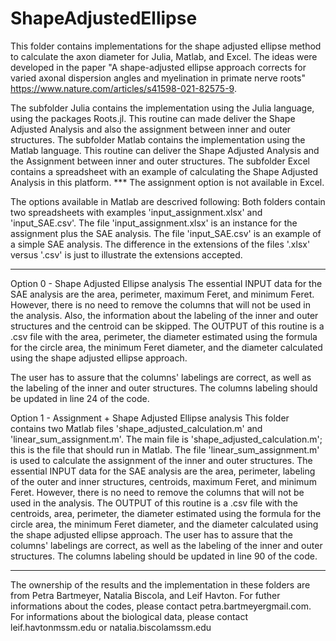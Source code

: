 # ShapeAdjustedEllipse
This folder contains implementations for the shape adjusted ellipse method to calculate the axon diameter for Julia, Matlab, and Excel. The ideas were developed in the paper "A shape-adjusted ellipse approach corrects for varied axonal dispersion angles and myelination in primate nerve roots"   https://www.nature.com/articles/s41598-021-82575-9.

The subfolder Julia contains the implementation using the Julia language, using the packages Roots.jl. This routine can made deliver the Shape Adjusted Analysis and also the assignment between inner and outer structures.
The subfolder Matlab contains the implementation using the Matlab language.  This routine can deliver the Shape Adjusted Analysis and the Assignment between inner and outer structures.
The subfolder Excel contains a spreadsheet with an example of calculating the Shape Adjusted Analysis in this platform. *** The assignment option is not available in Excel.


The options available in Matlab are descrived following:
Both folders contain two spreadsheets with examples 'input_assignment.xlsx' and 'input_SAE.csv'. The file 'input_assignment.xlsx' is an instance for the assignment plus the SAE analysis. The file 'input_SAE.csv' is an example of a simple SAE analysis. The difference in the extensions of the files '.xlsx' versus '.csv' is just to illustrate the extensions accepted. 

-----------------------------------------------------------------------------------------------------------------------------------------------------------------
Option 0 - Shape Adjusted Ellipse analysis
The essential INPUT data for the SAE analysis are the area, perimeter, maximum Feret, and minimum Feret. However, there is no need to remove the columns that will not be used in the analysis. Also, the information about the labeling of the inner and outer structures and the centroid can be skipped.
The OUTPUT of this routine is a .csv file with the area, perimeter, the diameter estimated using the formula for the circle area, the minimum Feret diameter, and the diameter calculated using the shape adjusted ellipse approach. 

The user has to assure that the columns' labelings are correct, as well as the labeling of the inner and outer structures. The columns labeling should be updated in line 24 of the code.


Option 1 - Assignment + Shape Adjusted Ellipse analysis
This folder contains two Matlab files 'shape_adjusted_calculation.m' and 'linear_sum_assignment.m'. The main file is 'shape_adjusted_calculation.m'; this is the file that should run in Matlab. The file 'linear_sum_assignment.m' is used to calculate the assignment of the inner and outer structures. 
The essential INPUT data for the SAE analysis are the area, perimeter, labeling of the outer and inner structures, centroids, maximum Feret, and minimum Feret. However, there is no need to remove the columns that will not be used in the analysis. The OUTPUT of this routine is a .csv file with the centroids, area, perimeter, the diameter estimated using the formula for the circle area, the minimum Feret diameter, and the diameter calculated using the shape adjusted ellipse approach.
The user has to assure that the columns' labelings are correct, as well as the labeling of the inner and outer structures. The columns labeling should be updated in line 90 of the code.

-----------------------------------------------------------------------------------------------------------------------------------------------------------------


The ownership of the results and the implementation in these folders are from Petra Bartmeyer, Natalia Biscola, and Leif Havton.
For futher informations about the codes, please contact petra.bartmeyer<at>gmail.com. For informations about the biological data, please contact leif.havton<at>mssm.edu or natalia.biscola<at>mssm.edu
